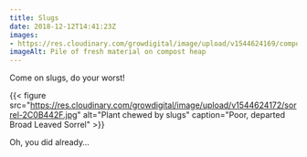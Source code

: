 ```yaml
---
title: Slugs
date: 2018-12-12T14:41:23Z
images: 
- https://res.cloudinary.com/growdigital/image/upload/v1544624169/compost-98FAA4BB.jpg
imageAlt: Pile of fresh material on compost heap
---
```


Come on slugs, do your worst!

{{< figure src="https://res.cloudinary.com/growdigital/image/upload/v1544624172/sorrel-2C0B442F.jpg" alt="Plant chewed by slugs" caption="Poor, departed Broad Leaved Sorrel" >}}

Oh, you did already…
